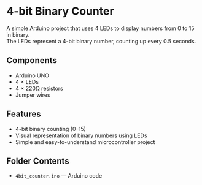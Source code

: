 # 4-bit Binary Counter

A simple Arduino project that uses 4 LEDs to display numbers from 0 to 15 in binary.  
The LEDs represent a 4-bit binary number, counting up every 0.5 seconds.

## Components
- Arduino UNO
- 4 × LEDs
- 4 × 220Ω resistors
- Jumper wires

## Features
- 4-bit binary counting (0–15)
- Visual representation of binary numbers using LEDs
- Simple and easy-to-understand microcontroller project

## Folder Contents
- `4bit_counter.ino` — Arduino code
